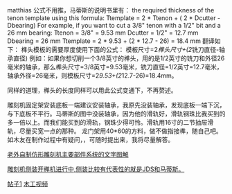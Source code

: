 matthias 公式不用推，马蒂斯的说明书里有：
the required thickness of the tenon template using this formula:
Ttemplate = 2 * Ttenon + ( 2 * Dcutter - Dbearing)
For example, if you want to cut a 3/8" tenon with a 1/2" bit and a 26 mm bearing: Ttenon = 3/8" = 9.53 mm Dcutter = 1/2" = 12.7 mm Dbearing = 26 mm Ttemplate = 2 * 9.53 + (2 * 12.7 - 26) = 18.4 mm
翻译如下：
榫头模板的需要厚度使用下面的公式：
模板尺寸=2*榫头尺寸+(2*铣刀直径-轴承直径)
例如：如果你想切削一个3/8英寸的榫头，用的是1/2英寸的铣刀和外径26毫米的轴承，那么榫头尺寸=3/8英寸=9.53毫米，铣刀直径=1/2英寸=12.7毫米，轴承外径=26毫米，则模板尺寸=2*9.53+(2*12.7-26)=18.4mm。

同样的道理，榫头的长度同样可以用此公式变通下，不再赘述。

雕刻机固定架安装底板一端建议安装轴承，我原先没装轴承，发现底板一端下沉，与下底板不平行。马蒂斯的图中没装轴承，因为他的滑轨好，滑轨钢珠比我买到的多一倍以上。而我们能买到的滑轨，钢珠少得可怜。滑轨用16寸的二节抽屉滑轨，尽量买宽一点的那种。
龙门架用40*60的方料，做不做指接榫，随自己吧。如木友在制作过程中有疑问，，可随时提出来，我将尽量解答。

[老外自制仿形雕刻机主要部件系统的文字图解](http://www.zuojiaju.com/thread-147001-1-1.html)

[雕刻机侧装开榫机进行中,侧装比较有代表性的就是JDS和马蒂斯。](http://www.zuojiaju.com/forum.php?mod=viewthread&tid=425350&extra=&highlight=%B2%E0%D7%B0&page=1)

[帖子1](http://www.zuojiaju.com/forum.php?mod=viewthread&tid=170790&extra=&highlight=%B2%E0%D7%B0&page=4)
[木工视频](http://list.youku.com/albumlist/show?id=17907203&ascending=1&page=1)